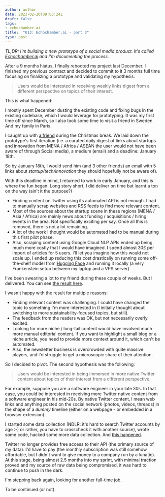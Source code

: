 ```yaml
---
author: author
date: 2023-02-20T09:03:24Z
draft: false
tags:
- echochamber-ai
title:  "013: Echochamber.ai - part 3"
type: post
---
```


_TL;DR: I'm building a new prototype of a social media product. It's called _[_Echochamber.ai_](https://echochamber.ai/)_ and I'm documenting the process._

After a 9 months hiatus, I finally rebooted my project last December. I finished my previous contract and decided to commit to it 3 months full time focusing on finalizing a prototype and validating my hypothesis:
> Users would be interested in receiving weekly links digest from a different perspective on topics of their interest.

This is what happened:

I mostly spent December dusting the existing code and fixing bugs in the existing codebase, which I would leverage for prototyping. It was my first time off since March, so I also took some time to visit a friend in Sweden. And my family in Paris.

I caught up with [a friend](https://twitter.com/amrsobhy) during the Christmas break. We laid down the prototype's first iteration (i.e. a curated daily digest of links about startups and innovation from MENA / Africa / ASEAN the user would not have been aware of through Social media), a medium (email) and a deadline: January 18th.

So by January 18th, I would send him (and 3 other friends) an email with 5 links about _startup/tech/innovation_ they should hopefully not be aware of).

With this deadline in mind, I returned to work in early January, and this is where the fun began. Long story short, I did deliver on time but learnt a ton on the way (ain't it the purpose?)

- Finding content on Twitter using its automated API is not enough. I had to manually scrap websites and RSS feeds to find more relevant content.
- Most of the sources about the startup scene in these regions (MENA / Asia / Africa) are mainly news about funding / acquisitions / hiring events in the area. Not specifically exciting per say. Once all this is removed, there is not a lot remaining.
- A lot of the work I thought would be automated had to be manual during this first pilot phase.
- Also, scraping content using Google Cloud NLP APIs ended up being much more costly that I would have imagined. I spend almost 30£ per import of articles for 5 users. I'll let you imagine how this would not scale up. I ended up reducing this cost drastically on running some off-the-shelf model from [Hugging Face](https://huggingface.co/jonaskoenig/topic_classification_04) and running it locally (a very Frankenstein setup between my laptop and a VPS server)

I've been swearing a lot to my friend during these couple of weeks. But I delivered. You can see [the result here](https://click.echochamber.ai/mailings/4e88ac53-8f1e-43b7-ad29-3f26f106e2f1).

I wasn't happy with the result for multiple reasons: 

- Finding relevant content was challenging. I could have changed the topic to something I'm more interested in (I initially thought about switching to more sustainability-focused topics, but still).
- The feedback from the readers was OK, but not necessarily overly excited.
- Looking for more niche / long-tail content would have involved much more manual editorial content. If you want to highlight a small blog or a niche article, you need to provide more context around it, which can't be automated.
- Also, the newsletter business is overcrowded with quite massive players, and I'd struggle to get a microscopic share of their attention.

So I decided to pivot. The second hypothesis was the following: 
> Users would be interested in being immersed in more native Twitter content about topics of their interest from a different perspective.

For example, suppose you are a software engineer in your late 30s. In that case, you could be interested in receiving more Twitter native content from a software engineer in his mid-20s.
By native Twitter content, I mean web links and anything posted on the social network (photos, videos, threads) in the shape of a _dummy_ timeline (either on a webpage - or embedded in a browser extension).

I started some data collection (NDLR: it's hard to search Twitter accounts by age :-) or rather, you have to crosscheck it with another source), wrote some code, hacked some more data collection. And [this happened]( https://www.theverge.com/2023/2/2/23582615/twitter-removing-free-api-developer-apps-price-announcement).

Twitter no longer provides free access to their API (the primary source of my data). I'd have to pay (the monthly subscription was still somehow affordable, but I didn't want to give money to a company run by a lunatic). At this stage, being almost 2.5 months into my sprint, with minimal traction proved and my source of raw data being compromised, it was hard to continue to push in the dark.

I'm stepping back again, looking for another full-time job.

To be continued (or not).
